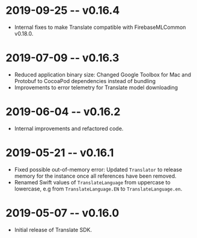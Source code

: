 # 2019-09-25 -- v0.16.4
- Internal fixes to make Translate compatible with FirebaseMLCommon v0.18.0.

# 2019-07-09 -- v0.16.3
- Reduced application binary size: Changed Google Toolbox for Mac and Protobuf
  to CocoaPod dependencies instead of bundling
- Improvements to error telemetry for Translate model downloading

# 2019-06-04 -- v0.16.2
- Internal improvements and refactored code.

# 2019-05-21 -- v0.16.1
- Fixed possible out-of-memory error: Updated `Translator` to release memory for the
  instance once all references have been removed.
- Renamed Swift values of `TranslateLanguage` from uppercase to lowercase, e.g
  from `TranslateLanguage.EN` to `TranslateLanguage.en`.

# 2019-05-07 -- v0.16.0
- Initial release of Translate SDK.
